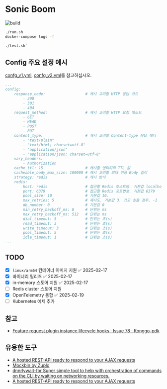 # Sonic Boom

![build](https://github.com/unchartedsky/sonic-boom/workflows/build/badge.svg)

```bash
./run.sh
docker-compose logs -f
```

```bash
./test.sh`
```

## Config 주요 설정 예시

[confg_v1.yml](./confg_v1.yml), [confg_v2.yml](./confg_v2.yml)를 참고하십시오.

```yaml
...
config:
    response_code:                  # 캐시 고려할 HTTP 응답 코드
        - 200
        - 301
        - 404
    request_method:                 # 캐시 고려할 HTTP 요청 메소드
        - GET
        - HEAD
        - POST
        - PUT
    content_type:                   # 캐시 고려할 Content-type 응답 헤더
        - "text/plain"
        - "text/html; charset=utf-8"
        - "application/json"
        - "application/json; charset=utf-8"
    vary_headers:
        - Authorization
    cache_ttl: 15                   # 캐시할 엔티티의 TTL 값
    cacheable_body_max_size: 100000 # 캐시 고려할 최대 허용 Body 길이
    strategy: redis                 # 캐시 방식
    redis:
        host: redis                 # 접근할 Redis 호스트명. 기본값 localhost
        port: 6379                  # 접근할 Redis 포트번호. 기본값 6379
        pool_size: 10               # 기본값 10.
        max_retries: 5              # 재시도. 기본값 3. 끄고 싶을 경우, -1
        db_number: 0                # 기본값 0
        min_retry_backoff_ms: 8     # 단위는 ms
        max_retry_backoff_ms: 512   # 단위는 ms
        dial_timeout: 5             # 단위는 초(s)
        read_timeout: 3             # 단위는 초(s)
        write_timeout: 3            # 단위는 초(s)
        pool_timeout: 5             # 단위는 초(s)
        idle_timeout: 1             # 단위는 초(s)
...
```

## TODO

- [x] `linux/arm64` 컨테이너 이미지 지원 ✅ 2025-02-17
- [x] 바이너리 릴리즈 ✅ 2025-02-17
- [x] in-memory 스토어 지원 ✅ 2025-02-17
- [ ] Redis cluster 스토어 지원
- [x] OpenTelemetry 통합 ✅ 2025-02-19
- [ ] Kubernetes 예제 추가

## 참고

- [Feature request plugin instance lifecycle hooks · Issue 78 · Konggo-pdk](https://github.com/Kong/go-pdk/issues/78)

## 유용한 도구

- [A hosted REST-API ready to respond to your AJAX requests](https://reqres.in/)
- [Mockbin by Zuplo](https://mockbin.io/)
- [dnnrlywait-for Super simple tool to help with orchestration of commands on the CLI by waiting on networking resources.](https://github.com/dnnrly/wait-for)
- [A hosted REST-API ready to respond to your AJAX requests](https://reqres.in/)
